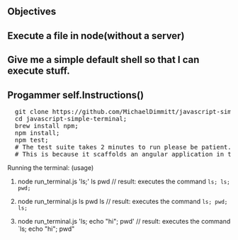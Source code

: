 ## Objectives

## Execute a file in node(without a server)

## Give me a simple default shell so that I can execute stuff. 

## Progammer self.Instructions()
<pre>
  git clone https://github.com/MichaelDimmitt/javascript-simple-terminal.git;
  cd javascript-simple-terminal;
  brew install npm;
  npm install;
  npm test;
  # The test suite takes 2 minutes to run please be patient.
  # This is because it scaffolds an angular application in the background.
</pre>

Running the terminal: (usage)
1) node run_terminal.js 'ls;' ls pwd
// result: executes the command `ls; ls; pwd;`

2) node run_terminal.js ls pwd ls
// result: executes the command `ls; pwd; ls;`

3) node run_terminal.js 'ls; echo "hi"; pwd'
// result: executes the command `ls; echo "hi"; pwd"